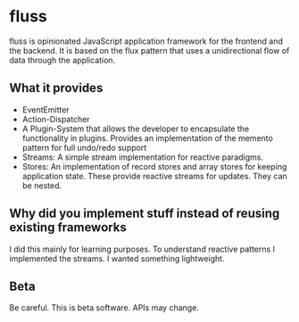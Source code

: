 fluss
=====

fluss is opinionated JavaScript application framework for the frontend and the backend. It is based on the flux pattern
that uses a unidirectional flow of data through the application.


## What it provides

* EventEmitter
* Action-Dispatcher
* A Plugin-System that allows the developer to encapsulate the functionality in plugins. Provides an implementation of the memento pattern for full undo/redo support
* Streams: A simple stream implementation for reactive paradigms.
* Stores: An implementation of record stores and array stores for keeping application state. These provide reactive streams for updates. They can be nested.

## Why did you implement stuff instead of reusing existing frameworks

I did this mainly for learning purposes. To understand reactive patterns I implemented the streams. I wanted something lightweight.

## Beta

Be careful. This is beta software. APIs may change.





